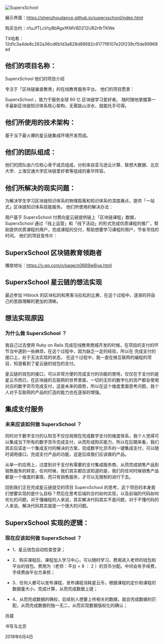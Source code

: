 
![SuperxSchool](https://ws1.sinaimg.cn/large/006tKfTcly1frywxrqu93j31kw0vwhdv.jpg)

展示界面：https://shenzhoudance.github.io/superxschool/index.html

购买合约：n1uJfTLcVtyBbRgxfKMV8D212UR2r9rTKWe

TX哈希：12d1c3a4de8c262a36cd6b1d3a828d89682c6177f8107e20f239cf5de99968ad

## 他们的项目名称：

SuperxSchool
他们的项目介绍

专注于「区块链垂直教育」的在线教育服务平台。
他们的项目愿景：

SuperxSchool ，致力于服务全球 60 亿 区块链学习爱好者。
随时随地掌握第一手最新区块链知识体系核心架构，无需跋山涉水，就能托手可得。
## 他们所使用的技术架构：

基于当下最火爆的星云链集成环境开发而成。
## 他们的团队组成：

他们的团队由六位核心骨干成员组成，分别来自亚马逊云计算、联想大数据、北京大学、上海交通大学区块链爱好者等组成的豪华阵容。
## 他们所解决的现实问题：

为解决学生学习区块链知识体系的物理距离和知识体系的深度痛点，提供「一站式」区块链知识体系技能服务。
他们所使用的解决办法：

用户基于 SuperxSchool 付费向星云链提供链上「区块链课程」数据，SuperxSchool 通过「线上运营」和「线下活动」的形式完成优质课程的推广，帮助提供优质课程的用户，完成课程的交付，帮助想要学习课程的用户，节省寻找的时间。
他们的项目宣传片：

## SuperxSchool 区块链教育领跑者
播放地址：https://v.qq.com/x/page/n0669ie6iya.html


## SuperxSchool 星云链的想法实现

最近参加 Hiblock 的区块松的和黑客马拉松的比赛，在这个过程中，逐渐的将自己的思路理解的更加的清晰。
## 想法实现原因

### 为什么做 SuperxSchool ？

我自己过去使用 Ruby on Rails 完成在线教育商城开发的时候，在项目的支付的环节当中遇到一些麻烦，在这个过程中，因为缺乏一定的经验，所以在 完成支付的接口上，处于无法实现的状态， 在这个过程中，我一直在做互联网的编程的项目，知道看到了星云链的钱包的支付。

星云链的钱包的接口，可以非常方便的完成支付的功能的使用，仅仅在于支付的是星云币而已，在区块链的互联网的世界里面，一切的无形的数字化的资产都会使用对应的数字货币完成支付，这是未来的趋势，所以在这个维度里面思考问题，我个人对于互联网的产品的打造的能力也在逐渐的增强。
## 集成支付服务

### 未来应该如何做 SuperxSchool ？

同时对于数字支付的认知含不仅仅局限在完成数字支付的维度体系，我个人觉得可以集成当下所有的数字货币完成支付，从而形成购买能力，所以在后期来看，我们其实应该走一个集成支付的解决的方案，完成数字化货币的一键集成支付，可以随时调用接口，完成支付产品的功能，这是后续我们应该做的产品。

从单一的应用上，过度到对于支付有需要的支付集成服务商，从而完成销售产品到销售服务的转变，任何时候，我们其实都应该知道的是，我们的任何时候销售产品都是一个维度的事情，而只有销售服务，才可以无限制的进行下去。

回到我们正在完成星云链提交的项目 SuperxSchool 的思考，这个项目的本身我们想要实现的是什么目标？然后在思考后端的合约如何实现，以及前端的代码如何优化的问题，对于懂编程的人来说，其实解决代码其实不是问题，对于不懂代码的人来说，解决代码其实就是一个很大的问题。
## SuperxSchool 实现的逻辑：

### 现在应该如何做 SuperxSchool ？

- 1、星云钱包自动检查登录；

- 2、购买课程后，课程加入学习中心，可以随时学习，费用进入老师的钱包和平台的钱包，费用为（老师：平台 = 8 ： 2 ）的货币分配。中间会有手续费，手续费由平台方承担；

- 3、任何人都可以发布课程，发布课程消耗星云币，根据课程的定价和课程的数据量大小，完成计算，从而完成数据上链；

- 4、从而完成数据的确权，后续别人想要上传相关的数据，就会完成数据的匹配，从而完成数据的独一无二，从而实现数据版权化的确认；

肖威

书写与北京

2018年6月4日
